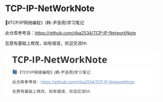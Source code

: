 # TCP-IP-NetWorkNote
📘《TCP/IP网络编程》(韩-尹圣雨)学习笔记

此仓库参考自：https://github.com/riba2534/TCP-IP-NetworkNote

在原有基础上修改，如有错误，欢迎交流hh

![image-20230822180307234](pic/image-20230822180307234.png)
